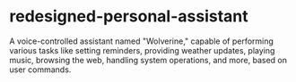 # redesigned-personal-assistant
A voice-controlled assistant named "Wolverine," capable of performing various tasks like setting reminders, providing weather updates, playing music, browsing the web, handling system operations, and more, based on user commands.
